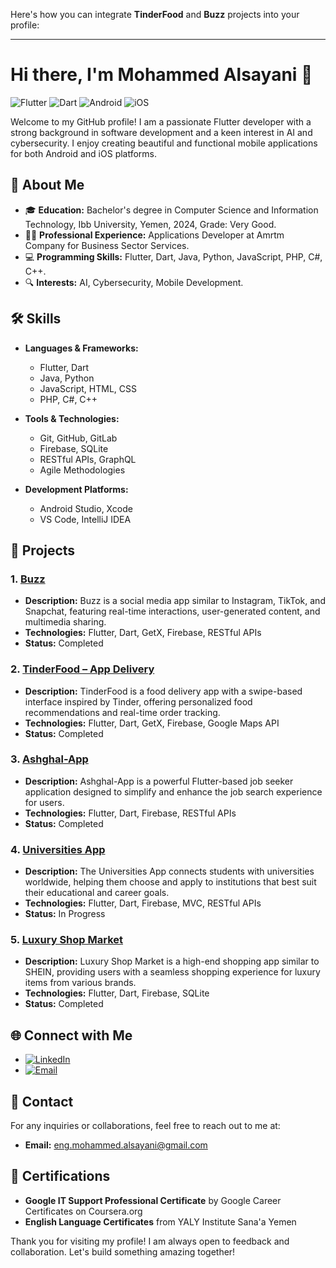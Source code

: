 Here's how you can integrate **TinderFood** and **Buzz** projects into your profile:

---

# Hi there, I'm Mohammed Alsayani 👋

![Flutter](https://img.shields.io/badge/Flutter-02569B?style=for-the-badge&logo=flutter&logoColor=white)
![Dart](https://img.shields.io/badge/Dart-0175C2?style=for-the-badge&logo=dart&logoColor=white)
![Android](https://img.shields.io/badge/Android-3DDC84?style=for-the-badge&logo=android&logoColor=white)
![iOS](https://img.shields.io/badge/iOS-000000?style=for-the-badge&logo=ios&logoColor=white)

Welcome to my GitHub profile! I am a passionate Flutter developer with a strong background in software development and a keen interest in AI and cybersecurity. I enjoy creating beautiful and functional mobile applications for both Android and iOS platforms.

## 🚀 About Me

- 🎓 **Education:** Bachelor's degree in Computer Science and Information Technology, Ibb University, Yemen, 2024, Grade: Very Good.
- 👨‍💻 **Professional Experience:** Applications Developer at Amrtm Company for Business Sector Services.
- 💻 **Programming Skills:** Flutter, Dart, Java, Python, JavaScript, PHP, C#, C++.
- 🔍 **Interests:** AI, Cybersecurity, Mobile Development.

## 🛠️ Skills

- **Languages & Frameworks:** 
  - Flutter, Dart
  - Java, Python
  - JavaScript, HTML, CSS
  - PHP, C#, C++

- **Tools & Technologies:** 
  - Git, GitHub, GitLab
  - Firebase, SQLite
  - RESTful APIs, GraphQL
  - Agile Methodologies

- **Development Platforms:** 
  - Android Studio, Xcode
  - VS Code, IntelliJ IDEA

## 📱 Projects

### 1. [Buzz](https://github.com/mohammedalsayani/Buzz)
   - **Description:** Buzz is a social media app similar to Instagram, TikTok, and Snapchat, featuring real-time interactions, user-generated content, and multimedia sharing.
   - **Technologies:** Flutter, Dart, GetX, Firebase, RESTful APIs
   - **Status:** Completed

### 2. [TinderFood – App Delivery](https://github.com/mohammedalsayani/TinderFood)
   - **Description:** TinderFood is a food delivery app with a swipe-based interface inspired by Tinder, offering personalized food recommendations and real-time order tracking.
   - **Technologies:** Flutter, Dart, GetX, Firebase, Google Maps API
   - **Status:** Completed

### 3. [Ashghal-App](https://github.com/mohammedalsayani/Ashghal-App)
   - **Description:** Ashghal-App is a powerful Flutter-based job seeker application designed to simplify and enhance the job search experience for users.
   - **Technologies:** Flutter, Dart, Firebase, RESTful APIs
   - **Status:** Completed

### 4. [Universities App](https://github.com/mohammedalsayani/Universities-App)
   - **Description:** The Universities App connects students with universities worldwide, helping them choose and apply to institutions that best suit their educational and career goals.
   - **Technologies:** Flutter, Dart, Firebase, MVC, RESTful APIs
   - **Status:** In Progress

### 5. [Luxury Shop Market](https://github.com/mohammedalsayani/Luxury-Shop-Market)
   - **Description:** Luxury Shop Market is a high-end shopping app similar to SHEIN, providing users with a seamless shopping experience for luxury items from various brands.
   - **Technologies:** Flutter, Dart, Firebase, SQLite
   - **Status:** Completed

## 🌐 Connect with Me

- [![LinkedIn](https://img.shields.io/badge/LinkedIn-0077B5?style=for-the-badge&logo=linkedin&logoColor=white)](www.linkedin.com/in/mohammed-alsayani)
- [![Email](https://img.shields.io/badge/Email-D14836?style=for-the-badge&logo=gmail&logoColor=white)](mailto:eng.mohammed.alsayani@gmail.com)

## 📧 Contact

For any inquiries or collaborations, feel free to reach out to me at:
- **Email:** eng.mohammed.alsayani@gmail.com

## 📝 Certifications

- **Google IT Support Professional Certificate** by Google Career Certificates on Coursera.org
- **English Language Certificates** from YALY Institute Sana'a Yemen

Thank you for visiting my profile! I am always open to feedback and collaboration. Let's build something amazing together!
